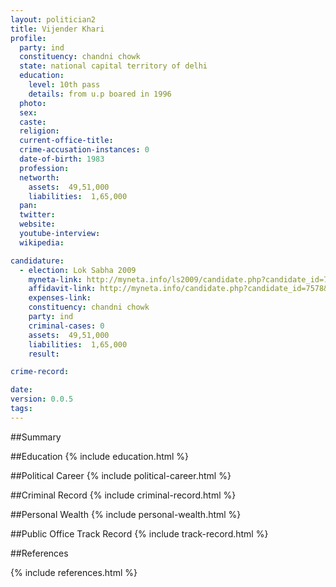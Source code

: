 ```yaml
---
layout: politician2
title: Vijender Khari
profile: 
  party: ind
  constituency: chandni chowk
  state: national capital territory of delhi
  education: 
    level: 10th pass
    details: from u.p boared in 1996
  photo: 
  sex: 
  caste: 
  religion: 
  current-office-title: 
  crime-accusation-instances: 0
  date-of-birth: 1983
  profession: 
  networth: 
    assets:  49,51,000
    liabilities:  1,65,000
  pan: 
  twitter: 
  website: 
  youtube-interview: 
  wikipedia: 

candidature: 
  - election: Lok Sabha 2009
    myneta-link: http://myneta.info/ls2009/candidate.php?candidate_id=7578
    affidavit-link: http://myneta.info/candidate.php?candidate_id=7578&scan=original
    expenses-link: 
    constituency: chandni chowk 
    party: ind
    criminal-cases: 0
    assets:  49,51,000
    liabilities:  1,65,000
    result:  

crime-record: 

date: 
version: 0.0.5
tags: 
---
```

##Summary


##Education
{% include education.html %}


##Political Career
{% include political-career.html %}


##Criminal Record
{% include criminal-record.html %}


##Personal Wealth
{% include personal-wealth.html %}


##Public Office Track Record
{% include track-record.html %}


##References


{% include references.html %}